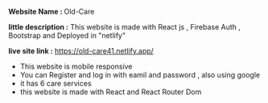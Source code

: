 <b>Website Name : </b> Old-Care

<b>little description :</b> This website is made with React js , Firebase Auth  , Bootstrap and Deployed in "netlify"

<b>live site link :</b> https://old-care41.netlify.app/

* This website is mobile responsive
* You can Register and log in with eamil and password , also using google 
* it has 6 care services
* this website is made with React and React Router Dom
